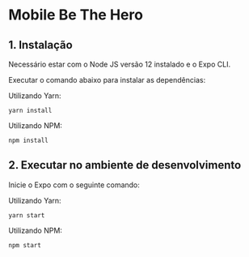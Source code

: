 # Mobile Be The Hero

## 1. Instalação

Necessário estar com o Node JS versão 12 instalado e o Expo CLI.

Executar o comando abaixo para instalar as dependências:

Utilizando Yarn:

```
yarn install
```

Utilizando NPM:

```
npm install
```

## 2. Executar no ambiente de desenvolvimento

Inicie o Expo com o seguinte comando:

Utilizando Yarn:

```
yarn start
```

Utilizando NPM:

```
npm start
```
